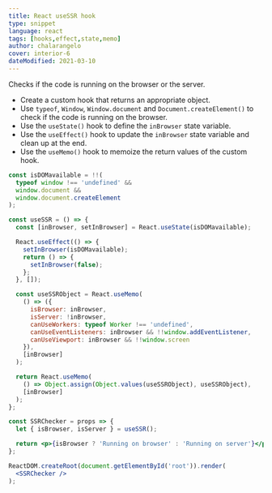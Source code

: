 ```yaml
---
title: React useSSR hook
type: snippet
language: react
tags: [hooks,effect,state,memo]
author: chalarangelo
cover: interior-6
dateModified: 2021-03-10
---
```


Checks if the code is running on the browser or the server.

- Create a custom hook that returns an appropriate object.
- Use `typeof`, `Window`, `Window.document` and `Document.createElement()` to check if the code is running on the browser.
- Use the `useState()` hook to define the `inBrowser` state variable.
- Use the `useEffect()` hook to update the `inBrowser` state variable and clean up at the end.
- Use the `useMemo()` hook to memoize the return values of the custom hook.

```jsx
const isDOMavailable = !!(
  typeof window !== 'undefined' &&
  window.document &&
  window.document.createElement
);

const useSSR = () => {
  const [inBrowser, setInBrowser] = React.useState(isDOMavailable);

  React.useEffect(() => {
    setInBrowser(isDOMavailable);
    return () => {
      setInBrowser(false);
    };
  }, []);

  const useSSRObject = React.useMemo(
    () => ({
      isBrowser: inBrowser,
      isServer: !inBrowser,
      canUseWorkers: typeof Worker !== 'undefined',
      canUseEventListeners: inBrowser && !!window.addEventListener,
      canUseViewport: inBrowser && !!window.screen
    }),
    [inBrowser]
  );

  return React.useMemo(
    () => Object.assign(Object.values(useSSRObject), useSSRObject),
    [inBrowser]
  );
};
```

```jsx
const SSRChecker = props => {
  let { isBrowser, isServer } = useSSR();

  return <p>{isBrowser ? 'Running on browser' : 'Running on server'}</p>;
};

ReactDOM.createRoot(document.getElementById('root')).render(
  <SSRChecker />
);
```
